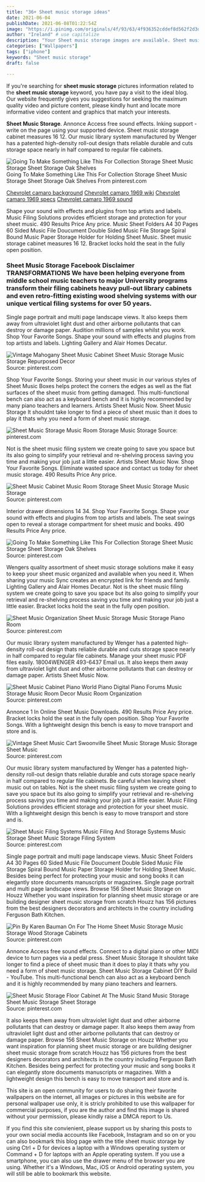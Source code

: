 ```yaml
---
title: "36+ Sheet music storage ideas"
date: 2021-06-04
publishDate: 2021-06-08T01:22:54Z
image: "https://i.pinimg.com/originals/4f/93/63/4f936352cddef8d562f2d3de19c0947e.jpg"
author: "Ireland" # use capitalize
description: "Your Sheet music storage images are available. Sheet music storage are a topic that is being searched for and liked by netizens today. You can Get the Sheet music storage files here. Find and Download all free photos."
categories: ["Wallpapers"]
tags: ["iphone"]
keywords: "Sheet music storage"
draft: false

---
```


If you're searching for **sheet music storage** pictures information related to the **sheet music storage** keyword, you have pay a visit to the ideal  blog.  Our website frequently  gives you  suggestions  for seeking  the maximum  quality video and picture  content, please kindly hunt and locate more informative video content and graphics  that match your interests.

**Sheet Music Storage**. Annonce Access free sound effects. Inking support - write on the page using your supported device. Sheet music storage cabinet measures 16 12. Our music library system manufactured by Wenger has a patented high-density roll-out design thats reliable durable and cuts storage space nearly in half compared to regular file cabinets.

![Going To Make Something Like This For Collection Storage Sheet Music Storage Sheet Storage Oak Shelves](https://i.pinimg.com/originals/91/26/83/91268386e86d6342bc908ec852ddbe71.jpg "Going To Make Something Like This For Collection Storage Sheet Music Storage Sheet Storage Oak Shelves")
Going To Make Something Like This For Collection Storage Sheet Music Storage Sheet Storage Oak Shelves From pinterest.com

[Chevrolet camaro background](/chevrolet-camaro-background/)
[Chevrolet camaro 1969 wiki](/chevrolet-camaro-1969-wiki/)
[Chevrolet camaro 1969 specs](/chevrolet-camaro-1969-specs/)
[Chevrolet camaro 1969 sound](/chevrolet-camaro-1969-sound/)

Shape your sound with effects and plugins from top artists and labels. Music Filing Solutions provides efficient storage and protection for your sheet music. 490 Results Price Any price. Music Sheet Folders A4 30 Pages 60 Sided Music File Doucument Double Sided Music File Storage Spiral Bound Music Paper Storage Holder for Holding Sheet Music. Sheet music storage cabinet measures 16 12. Bracket locks hold the seat in the fully open position.

### Sheet Music Storage Facebook Disclaimer TRANSFORMATIONS We have been helping everyone from middle school music teachers to major University programs transform their filing cabinets heavy pull-out library cabinets and even retro-fitting existing wood shelving systems with our unique vertical filing systems for over 50 years.

Single page portrait and multi page landscape views. It also keeps them away from ultraviolet light dust and other airborne pollutants that can destroy or damage paper. Audition millions of samples whilst you work. Shop Your Favorite Songs. Shape your sound with effects and plugins from top artists and labels. Lighting Gallery and Alair Homes Decatur.


![Vintage Mahogany Sheet Music Cabinet Sheet Music Storage Music Storage Repurposed Decor](https://i.pinimg.com/originals/f3/9a/ee/f39aeeb302415b102f6494b6418ba6ad.jpg "Vintage Mahogany Sheet Music Cabinet Sheet Music Storage Music Storage Repurposed Decor")
Source: pinterest.com

Shop Your Favorite Songs. Storing your sheet music in our various styles of Sheet Music Boxes helps protect the corners the edges as well as the flat surfaces of the sheet music from getting damaged. This multi-functional bench can also act as a keyboard bench and it is highly recommended by many piano teachers and learners. Artists Sheet Music Now. Sheet Music Storage It shouldnt take longer to find a piece of sheet music than it does to play it thats why you need a form of sheet music storage.

![Sheet Music Storage Music Room Storage Music Storage](https://i.pinimg.com/originals/57/ea/44/57ea440037ac487022c0f0e7a35eb621.png "Sheet Music Storage Music Room Storage Music Storage")
Source: pinterest.com

Not is the sheet music filing system we create going to save you space but its also going to simplify your retrieval and re-shelving process saving you time and making your job just a little easier. Artists Sheet Music Now. Shop Your Favorite Songs. Eliminate wasted space and contact us today for sheet music storage. 490 Results Price Any price.

![Sheet Music Cabinet Music Room Storage Sheet Music Storage Music Storage](https://i.pinimg.com/600x315/9a/74/a1/9a74a1412336bbce8e4826b86a5b094c.jpg "Sheet Music Cabinet Music Room Storage Sheet Music Storage Music Storage")
Source: pinterest.com

Interior drawer dimensions 14 34. Shop Your Favorite Songs. Shape your sound with effects and plugins from top artists and labels. The seat swings open to reveal a storage compartment for sheet music and books. 490 Results Price Any price.

![Going To Make Something Like This For Collection Storage Sheet Music Storage Sheet Storage Oak Shelves](https://i.pinimg.com/originals/91/26/83/91268386e86d6342bc908ec852ddbe71.jpg "Going To Make Something Like This For Collection Storage Sheet Music Storage Sheet Storage Oak Shelves")
Source: pinterest.com

Wengers quality assortment of sheet music storage solutions make it easy to keep your sheet music organized and available when you need it. When sharing your music Sync creates an encrypted link for friends and family. Lighting Gallery and Alair Homes Decatur. Not is the sheet music filing system we create going to save you space but its also going to simplify your retrieval and re-shelving process saving you time and making your job just a little easier. Bracket locks hold the seat in the fully open position.

![Sheet Music Organization Sheet Music Storage Music Storage Piano Room](https://i.pinimg.com/originals/f3/af/c3/f3afc3da7884f2c672f0c0570d79e97f.jpg "Sheet Music Organization Sheet Music Storage Music Storage Piano Room")
Source: pinterest.com

Our music library system manufactured by Wenger has a patented high-density roll-out design thats reliable durable and cuts storage space nearly in half compared to regular file cabinets. Manage your sheet music PDF files easily. 18004WENGER 493-6437 Email us. It also keeps them away from ultraviolet light dust and other airborne pollutants that can destroy or damage paper. Artists Sheet Music Now.

![Sheet Music Cabinet Piano World Piano Digital Piano Forums Music Storage Music Room Decor Music Room Organization](https://i.pinimg.com/originals/62/be/7a/62be7abf6a430c06a5f31ff4a38819a3.jpg "Sheet Music Cabinet Piano World Piano Digital Piano Forums Music Storage Music Room Decor Music Room Organization")
Source: pinterest.com

Annonce 1 In Online Sheet Music Downloads. 490 Results Price Any price. Bracket locks hold the seat in the fully open position. Shop Your Favorite Songs. With a lightweight design this bench is easy to move transport and store and is.

![Vintage Sheet Music Cart Swoonville Sheet Music Storage Music Storage Sheet Music](https://i.pinimg.com/originals/65/03/93/6503936550008c47c8fc79c7c1b79233.jpg "Vintage Sheet Music Cart Swoonville Sheet Music Storage Music Storage Sheet Music")
Source: pinterest.com

Our music library system manufactured by Wenger has a patented high-density roll-out design thats reliable durable and cuts storage space nearly in half compared to regular file cabinets. Be careful when leaving sheet music out on tables. Not is the sheet music filing system we create going to save you space but its also going to simplify your retrieval and re-shelving process saving you time and making your job just a little easier. Music Filing Solutions provides efficient storage and protection for your sheet music. With a lightweight design this bench is easy to move transport and store and is.

![Sheet Music Filing Systems Music Filing And Storage Systems Music Storage Sheet Music Storage Filing System](https://i.pinimg.com/originals/83/62/df/8362dff40c848cc3a834322634d84673.jpg "Sheet Music Filing Systems Music Filing And Storage Systems Music Storage Sheet Music Storage Filing System")
Source: pinterest.com

Single page portrait and multi page landscape views. Music Sheet Folders A4 30 Pages 60 Sided Music File Doucument Double Sided Music File Storage Spiral Bound Music Paper Storage Holder for Holding Sheet Music. Besides being perfect for protecting your music and song books it can elegantly store documents manuscripts or magazines. Single page portrait and multi page landscape views. Browse 156 Sheet Music Storage on Houzz Whether you want inspiration for planning sheet music storage or are building designer sheet music storage from scratch Houzz has 156 pictures from the best designers decorators and architects in the country including Ferguson Bath Kitchen.

![Pin By Karen Bauman On For The Home Sheet Music Storage Music Storage Wood Storage Cabinets](https://i.pinimg.com/originals/89/0e/64/890e649b78f1cf2d3842c5b091b2d766.jpg "Pin By Karen Bauman On For The Home Sheet Music Storage Music Storage Wood Storage Cabinets")
Source: pinterest.com

Annonce Access free sound effects. Connect to a digital piano or other MIDI device to turn pages via a pedal press. Sheet Music Storage It shouldnt take longer to find a piece of sheet music than it does to play it thats why you need a form of sheet music storage. Sheet Music Storage Cabinet DIY Build - YouTube. This multi-functional bench can also act as a keyboard bench and it is highly recommended by many piano teachers and learners.

![Sheet Music Storage Floor Cabinet At The Music Stand Music Storage Sheet Music Storage Sheet Storage](https://i.pinimg.com/originals/4f/93/63/4f936352cddef8d562f2d3de19c0947e.jpg "Sheet Music Storage Floor Cabinet At The Music Stand Music Storage Sheet Music Storage Sheet Storage")
Source: pinterest.com

It also keeps them away from ultraviolet light dust and other airborne pollutants that can destroy or damage paper. It also keeps them away from ultraviolet light dust and other airborne pollutants that can destroy or damage paper. Browse 156 Sheet Music Storage on Houzz Whether you want inspiration for planning sheet music storage or are building designer sheet music storage from scratch Houzz has 156 pictures from the best designers decorators and architects in the country including Ferguson Bath Kitchen. Besides being perfect for protecting your music and song books it can elegantly store documents manuscripts or magazines. With a lightweight design this bench is easy to move transport and store and is.

This site is an open community for users to do sharing their favorite wallpapers on the internet, all images or pictures in this website are for personal wallpaper use only, it is stricly prohibited to use this wallpaper for commercial purposes, if you are the author and find this image is shared without your permission, please kindly raise a DMCA report to Us.

If you find this site convienient, please support us by sharing this posts to your own social media accounts like Facebook, Instagram and so on or you can also bookmark this blog page with the title sheet music storage by using Ctrl + D for devices a laptop with a Windows operating system or Command + D for laptops with an Apple operating system. If you use a smartphone, you can also use the drawer menu of the browser you are using. Whether it's a Windows, Mac, iOS or Android operating system, you will still be able to bookmark this website.
